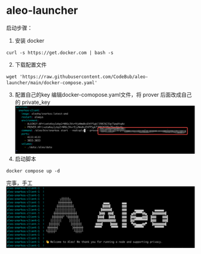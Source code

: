 # aleo-launcher

启动步骤：
1. 安装 docker 
```
curl -s https://get.docker.com | bash -s 
```
2. 下载配置文件 
```
wget 'https://raw.githubusercontent.com/CodeBub/aleo-launcher/main/docker-compose.yaml'
```
3. 配置自己的key
编辑docker-comopose.yaml文件，将 prover 后面改成自己的 private_key
![修改key](https://github.com/CodeBub/aleo-launcher/raw/main/private_key.png)
4. 启动脚本 
```
docker compose up -d
```

完事，手工
![启动效果](https://github.com/CodeBub/aleo-launcher/raw/main/screenshot-20221201-173602.png)

